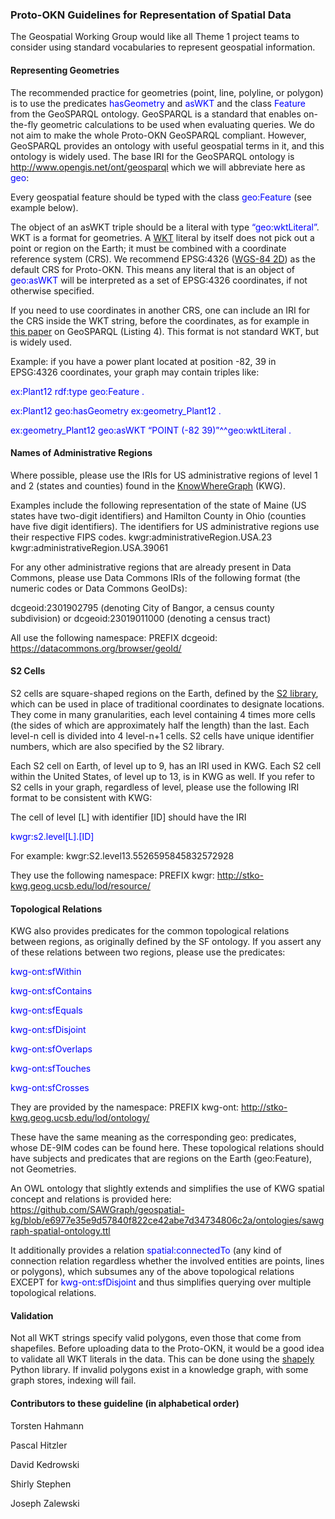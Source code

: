 ### **Proto-OKN Guidelines for Representation of Spatial Data**

The Geospatial Working Group would like all Theme 1 project teams to consider using standard vocabularies to represent geospatial information.

#### **Representing Geometries**

The recommended practice for geometries (point, line, polyline, or polygon) is to use the predicates <span style='color:blue'>hasGeometry</span> and <span style='color:blue'>asWKT</span> and the class <span style='color:blue'>Feature</span> from the GeoSPARQL ontology. GeoSPARQL is a standard that enables on-the-fly geometric calculations to be used when evaluating queries. We do not aim to make the whole Proto-OKN GeoSPARQL compliant. However, GeoSPARQL provides an ontology with useful geospatial terms in it, and this ontology is widely used. The base IRI for the GeoSPARQL ontology is 
    http://www.opengis.net/ont/geosparql
which we will abbreviate here as <span style='color:blue'>geo</span>:

Every geospatial feature should be typed with the class <span style='color:blue'>geo:Feature</span> (see example below).

The object of an asWKT triple should be a literal with type <span style='color:blue'>“geo:wktLiteral”</span>. WKT is a format for geometries. A [WKT](https://en.wikipedia.org/wiki/Well-known_text_representation_of_geometry) literal by itself does not pick out a point or region on the Earth; it must be combined with a coordinate reference system (CRS). We recommend EPSG:4326 ([WGS-84 2D](https://en.wikipedia.org/wiki/World_Geodetic_System)) as the default CRS for Proto-OKN. This means any literal that is an object of <span style='color:blue'>geo:asWKT</span> will be interpreted as a set of EPSG:4326 coordinates, if not otherwise specified.

If you need to use coordinates in another CRS, one can include an IRI for the CRS inside the WKT string, before the coordinates, as for example in [this paper](https://www.semantic-web-journal.net/sites/default/files/swj176_0.pdf) on GeoSPARQL (Listing 4). This format is not standard WKT, but is widely used.

Example: if you have a power plant located at position -82, 39 in EPSG:4326 coordinates, your graph may contain triples like:

 <span style='color:blue'>ex:Plant12 rdf:type geo:Feature .</span>

<span style='color:blue'>ex:Plant12 geo:hasGeometry ex:geometry_Plant12 .</span>

<span style='color:blue'>ex:geometry_Plant12 geo:asWKT “POINT (-82 39)”^^geo:wktLiteral .</span>

#### **Names of Administrative Regions**

Where possible, please use the IRIs for US administrative regions of level 1 and 2 (states and counties) found in the [KnowWhereGraph](https://knowwheregraph.org) (KWG).

Examples include the following representation of the state of Maine (US states have two-digit identifiers) and Hamilton County in Ohio (counties have five digit identifiers). The identifiers for US administrative regions use their respective FIPS codes. 
kwgr:administrativeRegion.USA.23
kwgr:administrativeRegion.USA.39061

For any other administrative regions that are already present in Data Commons, please use Data Commons IRIs of the following format (the numeric codes or Data Commons GeoIDs):

dcgeoid:2301902795  (denoting City of Bangor, a census county subdivision)  or
dcgeoid:23019011000 (denoting a census tract)

All use the following namespace:
PREFIX dcgeoid: https://datacommons.org/browser/geoId/



#### **S2 Cells**

S2 cells are square-shaped regions on the Earth, defined by the [S2 library](http://s2geometry.io/devguide/s2cell_hierarchy.html), which can be used in place of traditional coordinates to designate locations. They come in many granularities, each level containing 4 times more cells (the sides of which are approximately half the length) than the last. Each level-n cell is divided into 4 level-n+1 cells. S2 cells have unique identifier numbers, which are also specified by the S2 library.

Each S2 cell on Earth, of level up to 9, has an IRI used in KWG. Each S2 cell within the United States, of level up to 13, is in KWG as well. If you refer to S2 cells in your graph, regardless of level, please use the following IRI format to be consistent with KWG:

The cell of level [L] with identifier [ID] should have the IRI

<span style='color:blue'>kwgr:s2.level[L].[ID]</span>

For example:
kwgr:S2.level13.5526595845832572928

They use the following namespace:
PREFIX kwgr: <http://stko-kwg.geog.ucsb.edu/lod/resource/>

#### **Topological Relations**

KWG also provides predicates for the common topological relations between regions, as originally defined by the SF ontology. If you assert any of these relations between two regions, please use the predicates:

<span style='color:blue'>kwg-ont:sfWithin</span>

<span style='color:blue'>kwg-ont:sfContains</span>

<span style='color:blue'>kwg-ont:sfEquals</span>

<span style='color:blue'>kwg-ont:sfDisjoint</span>

<span style='color:blue'>kwg-ont:sfOverlaps</span>

<span style='color:blue'>kwg-ont:sfTouches</span>

<span style='color:blue'>kwg-ont:sfCrosses</span>

They are provided by the namespace:
PREFIX kwg-ont: <http://stko-kwg.geog.ucsb.edu/lod/ontology/>

These have the same meaning as the corresponding geo: predicates, whose DE-9IM codes can be found here. These topological relations should have subjects and predicates that are regions on the Earth (geo:Feature), not Geometries.

An OWL ontology that slightly extends and simplifies the use of KWG spatial concept and relations is provided here:
https://github.com/SAWGraph/geospatial-kg/blob/e6977e35e9d57840f822ce42abe7d34734806c2a/ontologies/sawgraph-spatial-ontology.ttl

It additionally provides a relation <span style='color:blue'>spatial:connectedTo</span> (any kind of connection relation regardless whether the involved entities are points, lines or polygons), which subsumes any of the above topological relations EXCEPT for <span style='color:blue'>kwg-ont:sfDisjoint</span> and thus simplifies querying over multiple topological relations.

#### **Validation**

Not all WKT strings specify valid polygons, even those that come from shapefiles. Before uploading data to the Proto-OKN, it would be a good idea to validate all WKT literals in the data. This can be done using the [shapely](https://shapely.readthedocs.io/en/stable/manual.html) Python library. If invalid polygons exist in a knowledge graph, with some graph stores, indexing will fail.


#### **Contributors to these guideline (in alphabetical order)**

Torsten Hahmann

Pascal Hitzler

David Kedrowski

Shirly Stephen

Joseph Zalewski


